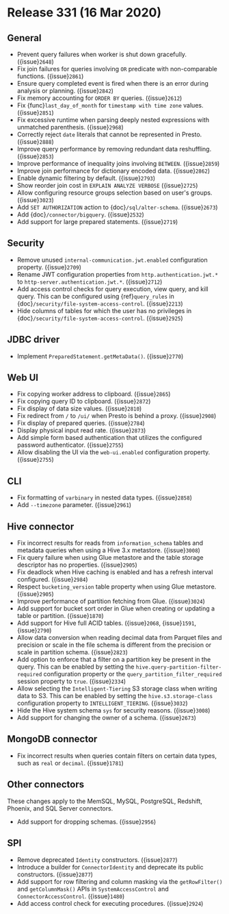 # Release 331 (16 Mar 2020)

## General

- Prevent query failures when worker is shut down gracefully. ({issue}`2648`)
- Fix join failures for queries involving `OR` predicate with non-comparable functions. ({issue}`2861`)
- Ensure query completed event is fired when there is an error during analysis or planning. ({issue}`2842`)
- Fix memory accounting for `ORDER BY` queries. ({issue}`2612`)
- Fix {func}`last_day_of_month` for `timestamp with time zone` values. ({issue}`2851`)
- Fix excessive runtime when parsing deeply nested expressions with unmatched parenthesis. ({issue}`2968`)
- Correctly reject `date` literals that cannot be represented in Presto. ({issue}`2888`)
- Improve query performance by removing redundant data reshuffling. ({issue}`2853`)
- Improve performance of inequality joins involving `BETWEEN`. ({issue}`2859`)
- Improve join performance for dictionary encoded data. ({issue}`2862`)
- Enable dynamic filtering by default. ({issue}`2793`)
- Show reorder join cost in `EXPLAIN ANALYZE VERBOSE` ({issue}`2725`)
- Allow configuring resource groups selection based on user's groups. ({issue}`3023`)
- Add `SET AUTHORIZATION` action to {doc}`/sql/alter-schema`. ({issue}`2673`)
- Add {doc}`/connector/bigquery`. ({issue}`2532`)
- Add support for large prepared statements. ({issue}`2719`)

## Security

- Remove unused `internal-communication.jwt.enabled` configuration property. ({issue}`2709`)
- Rename JWT configuration properties from `http.authentication.jwt.*` to `http-server.authentication.jwt.*`. ({issue}`2712`)
- Add access control checks for query execution, view query, and kill query. This can be
  configured using {ref}`query_rules` in {doc}`/security/file-system-access-control`. ({issue}`2213`)
- Hide columns of tables for which the user has no privileges in {doc}`/security/file-system-access-control`. ({issue}`2925`)

## JDBC driver

- Implement `PreparedStatement.getMetaData()`. ({issue}`2770`)

## Web UI

- Fix copying worker address to clipboard. ({issue}`2865`)
- Fix copying query ID to clipboard. ({issue}`2872`)
- Fix display of data size values. ({issue}`2810`)
- Fix redirect from `/` to `/ui/` when Presto is behind a proxy. ({issue}`2908`)
- Fix display of prepared queries. ({issue}`2784`)
- Display physical input read rate. ({issue}`2873`)
- Add simple form based authentication that utilizes the configured password authenticator. ({issue}`2755`)
- Allow disabling the UI via the `web-ui.enabled` configuration property. ({issue}`2755`)

## CLI

- Fix formatting of `varbinary` in nested data types. ({issue}`2858`)
- Add `--timezone` parameter. ({issue}`2961`)

## Hive connector

- Fix incorrect results for reads from `information_schema` tables and
  metadata queries when using a Hive 3.x metastore. ({issue}`3008`)
- Fix query failure when using Glue metastore and the table storage descriptor has no properties. ({issue}`2905`)
- Fix deadlock when Hive caching is enabled and has a refresh interval configured. ({issue}`2984`)
- Respect `bucketing_version` table property when using Glue metastore. ({issue}`2905`)
- Improve performance of partition fetching from Glue. ({issue}`3024`)
- Add support for bucket sort order in Glue when creating or updating a table or partition. ({issue}`1870`)
- Add support for Hive full ACID tables. ({issue}`2068`, {issue}`1591`, {issue}`2790`)
- Allow data conversion when reading decimal data from Parquet files and precision or scale in the file schema
  is different from the precision or scale in partition schema. ({issue}`2823`)
- Add option to enforce that a filter on a partition key be present in the query. This can be enabled by setting the
  `hive.query-partition-filter-required` configuration property or the `query_partition_filter_required` session property
  to `true`. ({issue}`2334`)
- Allow selecting the `Intelligent-Tiering` S3 storage class when writing data to S3. This can be enabled by
  setting the `hive.s3.storage-class` configuration property to `INTELLIGENT_TIERING`. ({issue}`3032`)
- Hide the Hive system schema `sys` for security reasons. ({issue}`3008`)
- Add support for changing the owner of a schema. ({issue}`2673`)

## MongoDB connector

- Fix incorrect results when queries contain filters on certain data types, such
  as `real` or `decimal`. ({issue}`1781`)

## Other connectors

These changes apply to the MemSQL, MySQL, PostgreSQL, Redshift, Phoenix, and SQL Server connectors.

- Add support for dropping schemas. ({issue}`2956`)

## SPI

- Remove deprecated `Identity` constructors. ({issue}`2877`)
- Introduce a builder for `ConnectorIdentity` and deprecate its public constructors. ({issue}`2877`)
- Add support for row filtering and column masking via the `getRowFilter()` and `getColumnMask()` APIs in
  `SystemAccessControl` and `ConnectorAccessControl`. ({issue}`1480`)
- Add access control check for executing procedures. ({issue}`2924`)
